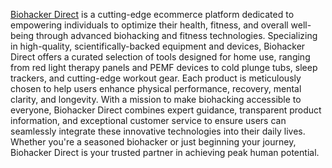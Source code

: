 [Biohacker Direct](biohackerdirect.com) is a cutting-edge ecommerce platform dedicated to empowering individuals to optimize their health, fitness, and overall well-being through advanced biohacking and fitness technologies. Specializing in high-quality, scientifically-backed equipment and devices, Biohacker Direct offers a curated selection of tools designed for home use, ranging from red light therapy panels and PEMF devices to cold plunge tubs, sleep trackers, and cutting-edge workout gear. Each product is meticulously chosen to help users enhance physical performance, recovery, mental clarity, and longevity. With a mission to make biohacking accessible to everyone, Biohacker Direct combines expert guidance, transparent product information, and exceptional customer service to ensure users can seamlessly integrate these innovative technologies into their daily lives. Whether you're a seasoned biohacker or just beginning your journey, Biohacker Direct is your trusted partner in achieving peak human potential.
